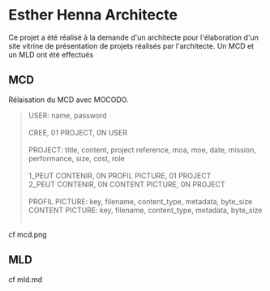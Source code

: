 # Esther Henna Architecte

Ce projet a été réalisé à la demande d'un architecte pour l'élaboration d'un site vitrine de présentation de projets réalisés par l'architecte.
Un MCD et un MLD ont été effectués

## MCD

Rélaisation du MCD avec MOCODO.<br/>

> USER: name, password<br/><br/>CREE, 01 PROJECT, 0N USER<br/><br/>PROJECT: title, content, project reference, moa, moe, date, mission, performance, size, cost, role<br/><br/>1_PEUT CONTENIR, 0N PROFIL PICTURE, 01 PROJECT<br/>2_PEUT CONTENIR, 0N CONTENT PICTURE, 0N PROJECT<br/><br/>PROFIL PICTURE: key, filename, content_type, metadata, byte_size<br/>CONTENT PICTURE: key, filename, content_type, metadata, byte_size<br/><br/>

cf mcd.png

## MLD

cf mld.md